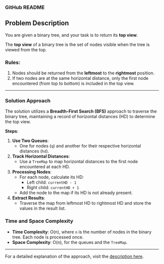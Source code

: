 ### GitHub README

## Problem Description

You are given a binary tree, and your task is to return its **top view**.  

The **top view** of a binary tree is the set of nodes visible when the tree is viewed from the top.  

### Rules:
1. Nodes should be returned from the **leftmost** to the **rightmost** position.
2. If two nodes are at the same horizontal distance, only the first node encountered (from top to bottom) is included in the top view.

---

### Solution Approach

The solution utilizes a **Breadth-First Search (BFS)** approach to traverse the binary tree, maintaining a record of horizontal distances (HD) to determine the top view.  

**Steps**:  
1. **Use Two Queues**:  
   - One for nodes (`q`) and another for their respective horizontal distances (`hd`).  
2. **Track Horizontal Distances**:  
   - Use a `TreeMap` to map horizontal distances to the first node encountered at each HD.  
3. **Processing Nodes**:  
   - For each node, calculate its HD:
     - Left child: `currentHD - 1`
     - Right child: `currentHD + 1`
   - Add the node to the map if its HD is not already present.  
4. **Extract Results**:  
   - Traverse the map from leftmost HD to rightmost HD and store the values in the result list.  

### Time and Space Complexity

- **Time Complexity**: O(n), where `n` is the number of nodes in the binary tree. Each node is processed once.  
- **Space Complexity**: O(n), for the queues and the `TreeMap`.

---

For a detailed explanation of the approach, visit the [description here](https://www.geeksforgeeks.org/problems/top-view-of-binary-tree/1).

